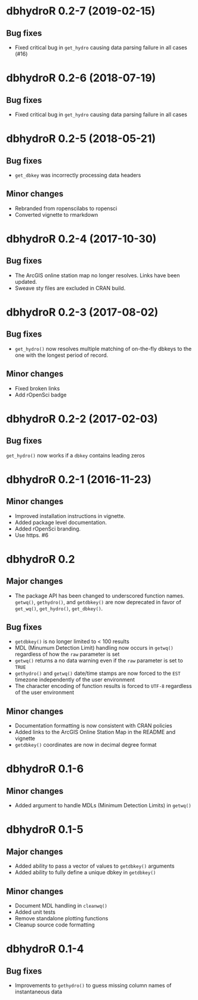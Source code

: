 # dbhydroR 0.2-7 (2019-02-15)

## Bug fixes

* Fixed critical bug in `get_hydro` causing data parsing failure in all cases (#16)

# dbhydroR 0.2-6 (2018-07-19)

## Bug fixes

* Fixed critical bug in `get_hydro` causing data parsing failure in all cases

# dbhydroR 0.2-5 (2018-05-21)

## Bug fixes

* `get_dbkey` was incorrectly processing data headers

## Minor changes

* Rebranded from ropenscilabs to ropensci
* Converted vignette to rmarkdown

# dbhydroR 0.2-4 (2017-10-30)

## Bug fixes

* The ArcGIS online station map no longer resolves. Links have been updated.
* Sweave sty files are excluded in CRAN build.

# dbhydroR 0.2-3 (2017-08-02)

## Bug fixes

* `get_hydro()` now resolves multiple matching of on-the-fly dbkeys to the one with the longest period of record.

## Minor changes

* Fixed broken links
* Add rOpenSci badge

# dbhydroR 0.2-2 (2017-02-03)

## Bug fixes

`get_hydro()` now works if a `dbkey` contains leading zeros

# dbhydroR 0.2-1 (2016-11-23)

## Minor changes

* Improved installation instructions in vignette.
* Added package level documentation.
* Added rOpenSci branding.
* Use https. #6

# dbhydroR 0.2

## Major changes

* The package API has been changed to underscored function names. `getwq()`, `gethydro()`, and `getdbkey()` are now deprecated in favor of `get_wq()`, `get_hydro()`, `get_dbkey()`.

## Bug fixes

* `getdbkey()` is no longer limited to < 100 results
* MDL (Minumum Detection Limit) handling now occurs in `getwq()` regardless of how the `raw` parameter is set
* `getwq()` returns a no data warning even if the `raw` parameter is set to `TRUE`
* `gethydro()` and `getwq()` date/time stamps are now forced to the `EST` timezone independently of the user environment
* The character encoding of function results is forced to `UTF-8` regardless of the user environment

## Minor changes

* Documentation formatting is now consistent with CRAN policies
* Added links to the ArcGIS Online Station Map in the README and vignette
* `getdbkey()` coordinates are now in decimal degree format

# dbhydroR 0.1-6

## Minor changes

* Added argument to handle MDLs (Minimum Detection Limits) in `getwq()`


# dbhydroR 0.1-5

## Major changes

* Added ability to pass a vector of values to `getdbkey()` arguments
* Added ability to fully define a unique dbkey in `getdbkey()`

## Minor changes

* Document MDL handling in `cleanwq()`
* Added unit tests
* Remove standalone plotting functions
* Cleanup source code formatting

# dbhydroR 0.1-4

## Bug fixes

* Improvements to `gethydro()` to guess missing column names of instantaneous data

